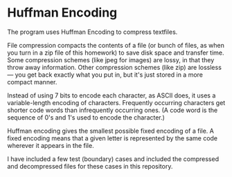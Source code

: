 # Huffman Encoding
The program uses Huffman Encoding to compress textfiles.

File compression compacts the contents of a file (or bunch of files, as when you turn in a zip file of this homework) to save disk space and transfer time. Some compression schemes (like jpeg for images) are lossy, in that they throw away information. Other compression schemes (like zip) are lossless — you get back exactly what you put in, but it's just stored in a more compact manner.

Instead of using 7 bits to encode each character, as ASCII does, it uses a variable-length encoding of characters. Frequently occurring characters get shorter code words than infrequently occurring ones. (A code word is the sequence of 0's and 1's used to encode the character.)

Huffman encoding gives the smallest possible fixed encoding of a file. A fixed encoding means that a given letter is represented by the same code wherever it appears in the file.

I have included a few test (boundary) cases and included the compressed and decompressed files for these cases in this repository.
